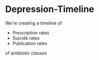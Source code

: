 # Depression-Timeline
We're creating a timeline of 
  - Prescription rates
  - Suicide rates
  - Publication rates
  
of *antibiotic classes*
